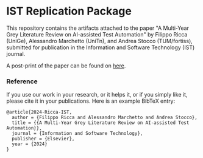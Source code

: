 # IST Replication Package

This repository contains the artifacts attached to the paper "A Multi-Year Grey Literature Review on AI-assisted Test Automation" by Filippo Ricca (UniGe), Alessandro Marchetto (UniTn), and Andrea Stocco (TUM/fortiss), submitted for publication in the Information and Software Technology (IST) journal.

A post-print of the paper can be found on [here](https://github.com/riccaF/grey-literature-review-ai-test-automation/blob/main/2024-Ricca-IST.pdf).

### Reference

If you use our work in your research, or it helps it, or if you simply like it, please cite it in your publications. Here is an example BibTeX entry:

```
@article{2024-Ricca-IST,
  author = {Filippo Ricca and Alessandro Marchetto and Andrea Stocco},
  title = {{A Multi-Year Grey Literature Review on AI-assisted Test Automation}},
  journal = {Information and Software Technology},
  publisher = {Elsevier},
  year = {2024}
}
```

